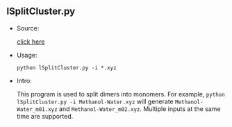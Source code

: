 ## lSplitCluster.py

* Source:

  [click here](https://github.com/leucinw/ComputTools/tree/master/src/lSplitCluster.py)

* Usage:

  ```shell
  python lSplitCluster.py -i *.xyz
  ```

* Intro:

  This program is used to split dimers into monomers. For example, `python lSplitCluster.py -i Methanol-Water.xyz` will generate `Methanol-Water_m01.xyz` and `Methanol-Water_m02.xyz`. Multiple inputs at the same time are supported.